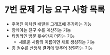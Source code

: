 # 7번 문제 기능 요구 사항 목록
- 주어진 이차원 배열을 그래프에 추가하는 기능
- 함께아는 친구 수를 계산하는 기능
- 타임라인 방문 횟수만큼 더하는 기능
  - 새로운 사람의 이름이면 새로 생성하는 기능
- 총 점수를 산정해 결과에 맞추어 정렬하는 기능